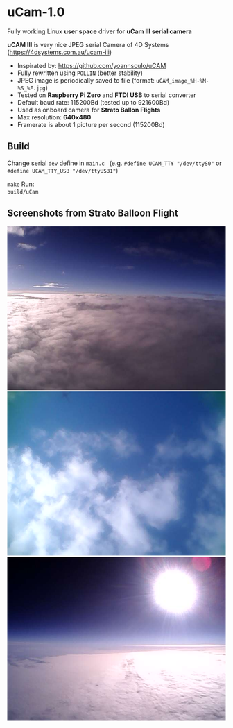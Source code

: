 
# uCam-1.0
Fully working Linux **user space** driver for **uCam III serial camera** 

**uCAM III** is very nice  JPEG serial Camera of 4D Systems (https://4dsystems.com.au/ucam-iii)
- Inspirated by: https://github.com/yoannsculo/uCAM
- Fully rewritten using `POLLIN` (better stability)
- JPEG image is periodically saved to file (format: `uCAM_image_%H-%M-%S_%F.jpg`)
- Tested on **Raspberry Pi Zero** and **FTDI USB** to serial converter 
- Default baud rate: 115200Bd (tested up to 921600Bd)
- Used as onboard camera for **Strato Ballon Flights**
- Max resolution: **640x480**
- Framerate is about 1 picture per second (115200Bd)

## Build
Change serial `dev`  define in  `main.c ` (e.g. `#define UCAM_TTY "/dev/ttyS0"` or `#define UCAM_TTY_USB "/dev/ttyUSB1"`)

`make` 
Run:  
`build/uCam`

## Screenshots from Strato Balloon Flight
![Strato flight 1](https://github.com/pavelfpl/uCam-1.0/blob/master/uCAM_image_21-41-13_2018-11-30.jpg)
![Strato flight 2](https://github.com/pavelfpl/uCam-1.0/blob/master/uCAM_image_22-24-29_2018-09-21.jpg)
![Strato flight 3](https://github.com/pavelfpl/uCam-1.0/blob/master/uCAM_image_23-32-35_2018-11-30.jpg)

